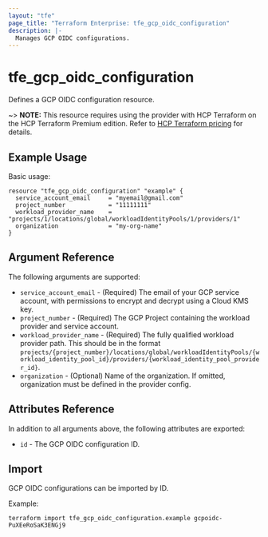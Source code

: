 ```yaml
---
layout: "tfe"
page_title: "Terraform Enterprise: tfe_gcp_oidc_configuration"
description: |-
  Manages GCP OIDC configurations.
---
```


# tfe_gcp_oidc_configuration

Defines a GCP OIDC configuration resource.

~> **NOTE:** This resource requires using the provider with HCP Terraform on the HCP Terraform Premium edition. Refer to [HCP Terraform pricing](https://www.hashicorp.com/en/pricing?product_intent=terraform&tab=terraform) for details.

## Example Usage

Basic usage:

```hcl
resource "tfe_gcp_oidc_configuration" "example" {
  service_account_email     = "myemail@gmail.com"
  project_number            = "11111111"
  workload_provider_name    = "projects/1/locations/global/workloadIdentityPools/1/providers/1"
  organization              = "my-org-name"
}
```


## Argument Reference

The following arguments are supported:

* `service_account_email` - (Required) The email of your GCP service account, with permissions to encrypt and decrypt using a Cloud KMS key.
* `project_number` - (Required) The GCP Project containing the workload provider and service account.
* `workload_provider_name` - (Required) The fully qualified workload provider path. This should be in the format `projects/{project_number}/locations/global/workloadIdentityPools/{workload_identity_pool_id}/providers/{workload_identity_pool_provider_id}`.
* `organization` - (Optional) Name of the organization. If omitted, organization must be defined in the provider config.

## Attributes Reference

In addition to all arguments above, the following attributes are exported:

* `id` - The GCP OIDC configuration ID.

## Import
GCP OIDC configurations can be imported by ID.

Example:

```shell
terraform import tfe_gcp_oidc_configuration.example gcpoidc-PuXEeRoSaK3ENGj9
```
